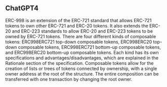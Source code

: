 ## ChatGPT4

ERC-998 is an extension of the ERC-721 standard that allows ERC-721 tokens to own other ERC-721 and ERC-20 tokens. It also extends the ERC-20 and ERC-223 standards to allow ERC-20 and ERC-223 tokens to be owned by ERC-721 tokens. There are four different kinds of composable tokens: ERC998ERC721 top-down composable tokens, ERC998ERC20 top-down composable tokens, ERC998ERC721 bottom-up composable tokens, and ERC998ERC20 bottom-up composable tokens. Each kind has its own specifications and advantages/disadvantages, which are explained in the Rationale section of the specification. Composable tokens allow for the creation of lists or trees of tokens connected by ownership, with a single owner address at the root of the structure. The entire composition can be transferred with one transaction by changing the root owner.
